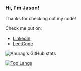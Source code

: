 ### Hi, I'm Jason!

<!--
**jasonknoll/jasonknoll** is a ✨ _special_ ✨ repository because its `README.md` (this file) appears on your GitHub profile.

Here are some ideas to get you started:

- 🔭 I’m currently working on ...
- 🌱 I’m currently learning ...
- 👯 I’m looking to collaborate on ...
- 🤔 I’m looking for help with ...
- 💬 Ask me about ...
- 📫 How to reach me: ...
- 😄 Pronouns: ...
- ⚡ Fun fact: ...
-->

Thanks for checking out my code! 

Check me out on:
<!--* [My personal site](https://www.jasonknoll.tech) -->
<!--* [My Website](http://jasonknoll.net/) -->
* [LinkedIn](https://www.linkedin.com/in/jason-knoll-587327ba/)
* [LeetCode](https://leetcode.com/kannoli/)
<!--* [CodePen](https://codepen.io/kannoli) -->

![Anurag's GitHub stats](https://github-readme-stats.vercel.app/api?username=jasonknoll&count_private=true&theme=tokyonight)

[![Top Langs](https://github-readme-stats.vercel.app/api/top-langs/?username=jasonknoll)](https://github.com/anuraghazra/github-readme-stats)


